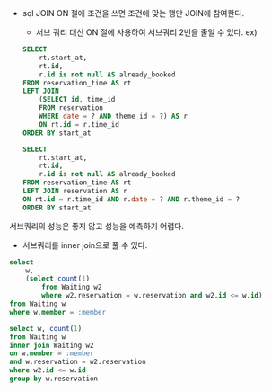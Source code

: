 - sql JOIN ON 절에 조건을 쓰면 조건에 맞는 행만 JOIN에 참여한다.
    - 서브 쿼리 대신 ON 절에 사용하여 서브쿼리 2번을 줄일 수 있다.
    ex) 
    ```sql
    SELECT
        rt.start_at,
        rt.id,
        r.id is not null AS already_booked
    FROM reservation_time AS rt
    LEFT JOIN
        (SELECT id, time_id
        FROM reservation
        WHERE date = ? AND theme_id = ?) AS r
        ON rt.id = r.time_id
    ORDER BY start_at
    ```

    ```sql
    SELECT
        rt.start_at,
        rt.id,
        r.id is not null AS already_booked
    FROM reservation_time AS rt
    LEFT JOIN reservation AS r
    ON rt.id = r.time_id AND r.date = ? AND r.theme_id = ?
    ORDER BY start_at
    ```

서브쿼리의 성능은 좋지 않고 성능을 예측하기 어렵다.
- 서브쿼리를 inner join으로 풀 수 있다.
```sql
select 
	w,
	(select count(1)
		from Waiting w2
		where w2.reservation = w.reservation and w2.id <= w.id)
from Waiting w
where w.member = :member
```

```sql
select w, count(1)
from Waiting w  
inner join Waiting w2  
on w.member = :member
and w.reservation = w2.reservation  
where w2.id <= w.id  
group by w.reservation
```
